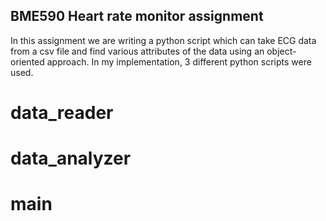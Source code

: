 ## BME590 Heart rate monitor assignment
In this assignment we are writing a python script which can take ECG data from a csv file and find various attributes of the data using an object-oriented approach. In my implementation, 3 different python scripts were used.
# data_reader

# data_analyzer

# main
